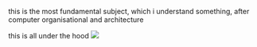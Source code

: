this is the most fundamental subject, which i understand something, after computer organisational and architecture


this is all under the hood
![](computer_under_the_hood.png)

